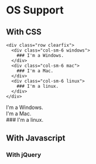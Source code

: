 # OS Support

## With CSS
```
<div class="row clearfix">
  <div class="col-sm-6 windows">
    ### I'm a Windows.
  </div>
  <div class="col-sm-6 mac">
    ### I'm a Mac.
  </div>
  <div class="col-sm-6 linux">
    ### I'm a linux.
  </div>
</div>
```
<div class="row clearfix">
  <div class="col-sm-6 windows">
    I'm a Windows.
  </div>
  <div class="col-sm-6 mac">
    I'm a Mac.
  </div>
  <div class="col-sm-6 linux">
    ### I'm a linux.
  </div>
</div>

## With Javascript
<script src="assets/sample.js" language="Javascript"></script>
<div class="row clearfix">
  <div id="sample-2" class="col-sm-6">

  </div>
</div>

### With jQuery
<div class="row clearfix">
  <div id="sample-3" class="col-sm-6">

  </div>
</div>

